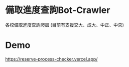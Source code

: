 # 備取進度查詢Bot-Crawler
各校備取進度查詢爬蟲 (目前有支援交大、成大、中正、中央)
# Demo
https://reserve-process-checker.vercel.app/

